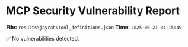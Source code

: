 # MCP Security Vulnerability Report
**File:** `results\jayrah\tool_definitions.json`
**Time:** `2025-06-21 04:15:49`

✅ No vulnerabilities detected.